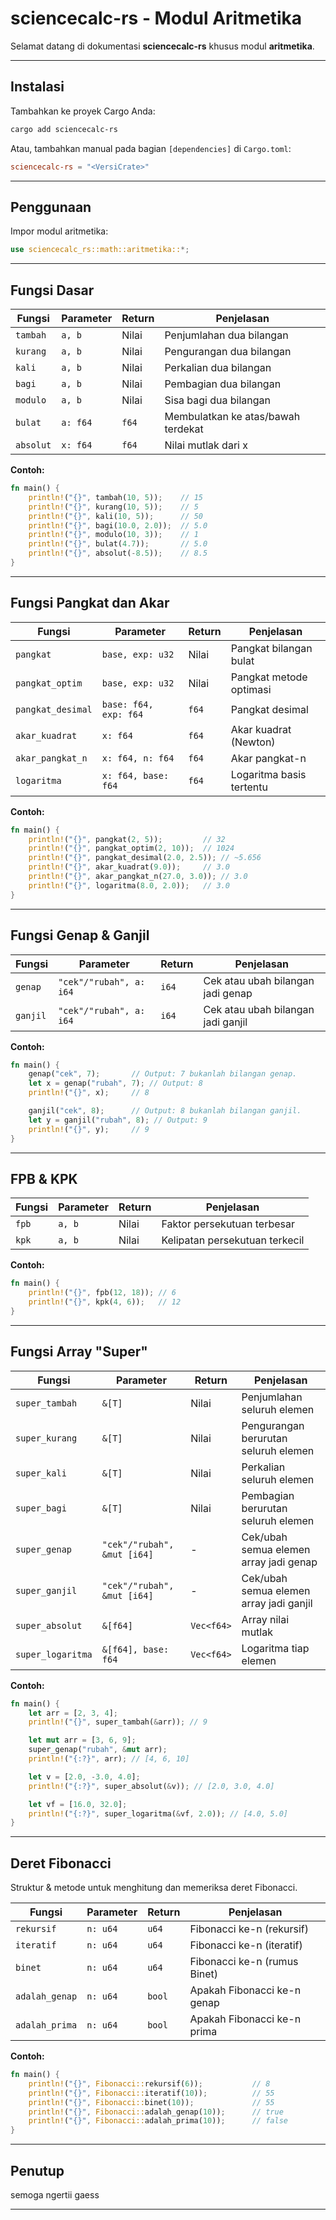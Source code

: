 # sciencecalc-rs - Modul Aritmetika

Selamat datang di dokumentasi **sciencecalc-rs** khusus modul **aritmetika**.

---

## Instalasi

Tambahkan ke proyek Cargo Anda:

```sh
cargo add sciencecalc-rs
```

Atau, tambahkan manual pada bagian `[dependencies]` di `Cargo.toml`:

```toml
sciencecalc-rs = "<VersiCrate>"
```

---

## Penggunaan

Impor modul aritmetika:

```rust
use sciencecalc_rs::math::aritmetika::*;
```

---

## Fungsi Dasar

| Fungsi           | Parameter           | Return      | Penjelasan                            |
|------------------|--------------------|-------------|---------------------------------------|
| `tambah`         | `a, b`             | Nilai       | Penjumlahan dua bilangan              |
| `kurang`         | `a, b`             | Nilai       | Pengurangan dua bilangan              |
| `kali`           | `a, b`             | Nilai       | Perkalian dua bilangan                |
| `bagi`           | `a, b`             | Nilai       | Pembagian dua bilangan                |
| `modulo`         | `a, b`             | Nilai       | Sisa bagi dua bilangan                |
| `bulat`          | `a: f64`           | `f64`       | Membulatkan ke atas/bawah terdekat    |
| `absolut`        | `x: f64`           | `f64`       | Nilai mutlak dari x                   |

**Contoh:**
```rust
fn main() {
    println!("{}", tambah(10, 5));    // 15
    println!("{}", kurang(10, 5));    // 5
    println!("{}", kali(10, 5));      // 50
    println!("{}", bagi(10.0, 2.0));  // 5.0
    println!("{}", modulo(10, 3));    // 1
    println!("{}", bulat(4.7));       // 5.0
    println!("{}", absolut(-8.5));    // 8.5
}
```

---

## Fungsi Pangkat dan Akar

| Fungsi                 | Parameter                | Return    | Penjelasan               |
|------------------------|-------------------------|-----------|--------------------------|
| `pangkat`              | `base, exp: u32`        | Nilai     | Pangkat bilangan bulat   |
| `pangkat_optim`        | `base, exp: u32`        | Nilai     | Pangkat metode optimasi  |
| `pangkat_desimal`      | `base: f64, exp: f64`   | `f64`     | Pangkat desimal          |
| `akar_kuadrat`         | `x: f64`                | `f64`     | Akar kuadrat (Newton)    |
| `akar_pangkat_n`       | `x: f64, n: f64`        | `f64`     | Akar pangkat-n           |
| `logaritma`            | `x: f64, base: f64`     | `f64`     | Logaritma basis tertentu |

**Contoh:**
```rust
fn main() {
    println!("{}", pangkat(2, 5));         // 32
    println!("{}", pangkat_optim(2, 10));  // 1024
    println!("{}", pangkat_desimal(2.0, 2.5)); // ~5.656
    println!("{}", akar_kuadrat(9.0));     // 3.0
    println!("{}", akar_pangkat_n(27.0, 3.0)); // 3.0
    println!("{}", logaritma(8.0, 2.0));   // 3.0
}
```

---

## Fungsi Genap & Ganjil

| Fungsi         | Parameter                | Return  | Penjelasan                            |
|----------------|-------------------------|---------|---------------------------------------|
| `genap`        | `"cek"/"rubah", a: i64` | `i64`   | Cek atau ubah bilangan jadi genap     |
| `ganjil`       | `"cek"/"rubah", a: i64` | `i64`   | Cek atau ubah bilangan jadi ganjil    |

**Contoh:**
```rust
fn main() {
    genap("cek", 7);       // Output: 7 bukanlah bilangan genap.
    let x = genap("rubah", 7); // Output: 8
    println!("{}", x);     // 8

    ganjil("cek", 8);      // Output: 8 bukanlah bilangan ganjil.
    let y = ganjil("rubah", 8); // Output: 9
    println!("{}", y);     // 9
}
```

---

## FPB & KPK

| Fungsi   | Parameter      | Return | Penjelasan                       |
|----------|---------------|--------|----------------------------------|
| `fpb`    | `a, b`        | Nilai  | Faktor persekutuan terbesar      |
| `kpk`    | `a, b`        | Nilai  | Kelipatan persekutuan terkecil   |

**Contoh:**
```rust
fn main() {
    println!("{}", fpb(12, 18)); // 6
    println!("{}", kpk(4, 6));   // 12
}
```

---

## Fungsi Array "Super"

| Fungsi                | Parameter                 | Return    | Penjelasan                                 |
|-----------------------|--------------------------|-----------|--------------------------------------------|
| `super_tambah`        | `&[T]`                   | Nilai     | Penjumlahan seluruh elemen                 |
| `super_kurang`        | `&[T]`                   | Nilai     | Pengurangan berurutan seluruh elemen       |
| `super_kali`          | `&[T]`                   | Nilai     | Perkalian seluruh elemen                   |
| `super_bagi`          | `&[T]`                   | Nilai     | Pembagian berurutan seluruh elemen         |
| `super_genap`         | `"cek"/"rubah", &mut [i64]` | -      | Cek/ubah semua elemen array jadi genap     |
| `super_ganjil`        | `"cek"/"rubah", &mut [i64]` | -      | Cek/ubah semua elemen array jadi ganjil    |
| `super_absolut`       | `&[f64]`                 | `Vec<f64>`| Array nilai mutlak                         |
| `super_logaritma`     | `&[f64], base: f64`      | `Vec<f64>`| Logaritma tiap elemen                      |

**Contoh:**
```rust
fn main() {
    let arr = [2, 3, 4];
    println!("{}", super_tambah(&arr)); // 9

    let mut arr = [3, 6, 9];
    super_genap("rubah", &mut arr);
    println!("{:?}", arr); // [4, 6, 10]

    let v = [2.0, -3.0, 4.0];
    println!("{:?}", super_absolut(&v)); // [2.0, 3.0, 4.0]

    let vf = [16.0, 32.0];
    println!("{:?}", super_logaritma(&vf, 2.0)); // [4.0, 5.0]
}
```

---

## Deret Fibonacci

Struktur & metode untuk menghitung dan memeriksa deret Fibonacci.

| Fungsi              | Parameter    | Return      | Penjelasan                      |
|---------------------|-------------|-------------|---------------------------------|
| `rekursif`          | `n: u64`    | `u64`       | Fibonacci ke-n (rekursif)       |
| `iteratif`          | `n: u64`    | `u64`       | Fibonacci ke-n (iteratif)       |
| `binet`             | `n: u64`    | `u64`       | Fibonacci ke-n (rumus Binet)    |
| `adalah_genap`      | `n: u64`    | `bool`      | Apakah Fibonacci ke-n genap     |
| `adalah_prima`      | `n: u64`    | `bool`      | Apakah Fibonacci ke-n prima     |

**Contoh:**
```rust
fn main() {
    println!("{}", Fibonacci::rekursif(6));           // 8
    println!("{}", Fibonacci::iteratif(10));          // 55
    println!("{}", Fibonacci::binet(10));             // 55
    println!("{}", Fibonacci::adalah_genap(10));      // true
    println!("{}", Fibonacci::adalah_prima(10));      // false
}
```

---

## Penutup

semoga ngertii gaess

---

